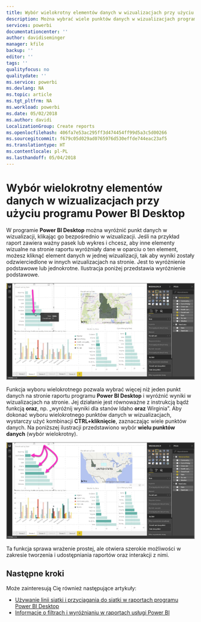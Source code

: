 ```yaml
---
title: Wybór wielokrotny elementów danych w wizualizacjach przy użyciu programu Power BI Desktop
description: Można wybrać wiele punktów danych w wizualizacjach programu Power BI Desktop przy użyciu prostej kombinacji CTRL+kliknięcie.
services: powerbi
documentationcenter: ''
author: davidiseminger
manager: kfile
backup: ''
editor: ''
tags: ''
qualityfocus: no
qualitydate: ''
ms.service: powerbi
ms.devlang: NA
ms.topic: article
ms.tgt_pltfrm: NA
ms.workload: powerbi
ms.date: 05/02/2018
ms.author: davidi
LocalizationGroup: Create reports
ms.openlocfilehash: 406fa7e53ac295ff3d474454ff99d5a3c5d00266
ms.sourcegitcommit: f679c05d029ad0765976d530effde744eac23af5
ms.translationtype: HT
ms.contentlocale: pl-PL
ms.lasthandoff: 05/04/2018
---
```

# <a name="multi-select-data-elements-in-visuals-using-power-bi-desktop"></a>Wybór wielokrotny elementów danych w wizualizacjach przy użyciu programu Power BI Desktop

W programie **Power BI Desktop** można wyróżnić punkt danych w wizualizacji, klikając go bezpośrednio w wizualizacji. Jeśli na przykład raport zawiera ważny pasek lub wykres i chcesz, aby inne elementy wizualne na stronie raportu wyróżniały dane w oparciu o ten element, możesz kliknąć element danych w jednej wizualizacji, tak aby wyniki zostały odzwierciedlone w innych wizualizacjach na stronie. Jest to wyróżnienie podstawowe lub jednokrotne. Ilustracja poniżej przedstawia wyróżnienie podstawowe. 

![](media/desktop-multi-select/multi-select_01.png)

Funkcja wyboru wielokrotnego pozwala wybrać więcej niż jeden punkt danych na stronie raportu programu **Power BI Desktop** i wyróżnić wyniki w wizualizacjach na stronie. Jej działanie jest równoważne z instrukcją bądź funkcją **oraz**, np. „wyróżnij wyniki dla stanów Idaho **oraz** Wirginia”. Aby dokonać wyboru wielokrotnego punktów danych w wizualizacjach, wystarczy użyć kombinacji **CTRL+kliknięcie**, zaznaczając wiele punktów danych. Na poniższej ilustracji przedstawiono wybór **wielu punktów danych** (wybór wielokrotny).

![](media/desktop-multi-select/multi-select_02.png)

Ta funkcja sprawa wrażenie prostej, ale otwiera szerokie możliwości w zakresie tworzenia i udostępniania raportów oraz interakcji z nimi. 

## <a name="next-steps"></a>Następne kroki

Może zainteresują Cię również następujące artykuły:

* [Używanie linii siatki i przyciągania do siatki w raportach programu Power BI Desktop](desktop-gridlines-snap-to-grid.md)
* [Informacje o filtrach i wyróżnianiu w raportach usługi Power BI](power-bi-reports-filters-and-highlighting.md)

